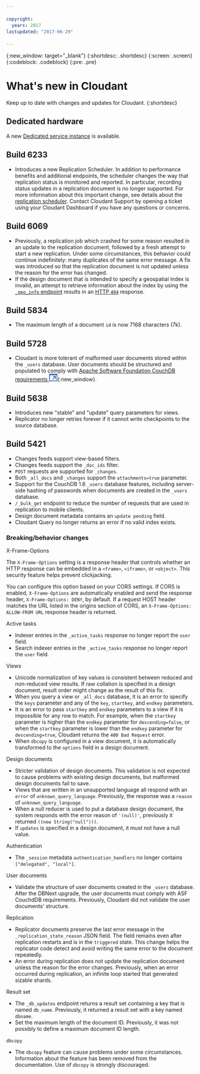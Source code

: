 ```yaml
---

copyright:
  years: 2017
lastupdated: "2017-06-29"

---
```


{:new_window: target="_blank"}
{:shortdesc: .shortdesc}
{:screen: .screen}
{:codeblock: .codeblock}
{:pre: .pre}

<!-- Acrolinx: 2017-05-05 -->

# What's new in Cloudant

Keep up to date with changes and updates for Cloudant.
{:shortdesc}

## Dedicated hardware

A new [Dedicated service instance](bluemix.html#dedicated-plan) is available.

## Build 6233

- Introduces a new Replication Scheduler.
  In addition to performance benefits and additional endpoints,
  the scheduler changes the way that replication status is monitored and reported.
  In particular,
  recording status updates in a replication document is no longer supported.
  For more information about this important change,
  see details about the [replication scheduler](../api/advanced_replication.html#the_replication_scheduler).
  Contact Cloudant Support by opening a ticket using your Cloudant Dashboard if you have any questions or concerns.

## Build 6069

- Previously, a replication job which crashed for some reason resulted in an update to the replication document,
  followed by a fresh attempt to start a new replication.
  Under some circumstances,
  this behavior could continue indefinitely: many duplicates of the same error message.
  A fix was introduced so that the replication document is not updated unless the reason for the error has changed.
- If the design document that is intended to specify a geospatial index is invalid,
  an attempt to retrieve information about the index by using
  the [`_geo_info` endpoint](../api/cloudant-geo.html#obtaining-information-about-a-cloudant-geo-index)
  results in an [HTTP `404`](http.html#404) response.

## Build 5834

- The maximum length of a document `id` is now 7168 characters (7k).

## Build 5728

- Cloudant is more tolerant of malformed user documents stored within the `_users` database.
  User documents should be structured and populated to comply with
  [Apache Software Foundation CouchDB requirements ![External link icon](../images/launch-glyph.svg "External link icon")](http://docs.couchdb.org/en/2.0.0/intro/security.html#users-documents){:new_window}.

## Build 5638

-   Introduces new "stable" and "update" query parameters for views.
-   Replicator no longer retries forever if it cannot write checkpoints to the source database.

## Build 5421

-	Changes feeds support view-based filters.
-	Changes feeds support the `_doc_ids` filter.
-	`POST` requests are supported for `_changes`.
-	Both `_all_docs` and `_changes` support the `attachments=true` parameter.
-	Support for the CouchDB 1.6 `_users` database features, including server-side hashing of passwords when documents are created in the `_users` database.
-	`/_bulk_get` endpoint to reduce the number of requests that are used in replication to mobile clients.
-	Design document metadata contains an `update pending` field.
-	Cloudant Query no longer returns an error if no valid index exists.

### Breaking/behavior changes

X-Frame-Options

The `X-Frame-Options` setting is a response header that controls whether an HTTP response can be embedded in a `<frame>`, `<iframe>`, or `<object>`. This security feature helps prevent clickjacking.

You can configure this option based on your CORS settings. If CORS is enabled, `X-Frame-Options` are automatically enabled and send the response header, `X-Frame-Options: DENY`, by default. If a request HOST header matches the URL listed in the origins section of CORS, an `X-Frame-Options: ALLOW-FROM URL` response header is returned. 

Active tasks

-   Indexer entries in the `_active_tasks` response no longer report the `user` field.
-   Search indexer entries in the `_active_tasks` response no longer report the `user` field.

Views

-   Unicode normalization of key values is consistent between reduced and non-reduced view results. If raw collation is specified in a design document, result order might change as the result of this fix.
-   When you query a view or `_all_docs` database, it is an error to specify the `keys` parameter and any of the `key`, `startkey`, and `endkey` parameters.
-   It is an error to pass `startkey` and `endkey` parameters to a view if it is impossible for any row to match. For example, when the `startkey` parameter is higher than the `endkey` parameter for `descending=false`, or when the `startkey` parameter is lower than the `endkey` parameter for `descending=true`, Cloudant returns the `400 Bad Request` error.
-   When `dbcopy` is configured in a view document, it is automatically transformed to the `options` field in a design document. 

Design documents

-   Stricter validation of design documents. This validation is not expected to cause problems with existing design documents, but malformed design documents fail to save.
-   Views that are written in an unsupported language all respond with an `error` of `unknown_query_language`. Previously, the response was a `reason` of `unknown_query_language`.
-   When a null reducer is used to put a database design document, the system responds with the error reason of `'(null)'`, previously it returned `((new String("null")))`.
-   If `updates` is specified in a design document, it must not have a null value.

Authentication

-   The `_session` metadata `authentication_handlers` no longer contains `["delegated", "local"]`.

User documents

-   Validate the structure of user documents created in the `_users` database. After the DBNext upgrade, the user documents must comply with ASF CouchdDB requirements. Previously, Cloudant did not validate the user documents' structure. 

Replication 

-   Replicator documents preserve the last error message in the `_replication_state_reason` JSON field. The field remains even after replication restarts and is in the `triggered` state. This change helps the replicator code detect and avoid writing the same error to the document repeatedly.
-   An error during replication does not update the replication document unless the reason for the error changes. Previously, when an error occurred during replication, an infinite loop started that generated sizable shards.  

Result set

-   The `_db_updates` endpoint returns a result set containing a key that is named  `db_name`. Previously, it returned a result set with a key named `dbname`.
-   Set the maximum length of the document ID. Previously, it was not possibly to define a maximum document ID length.

`dbcopy`

- The `dbcopy` feature can cause problems under some circumstances.
  Information about the feature has been removed from the documentation.
  Use of `dbcopy` is strongly discouraged.
